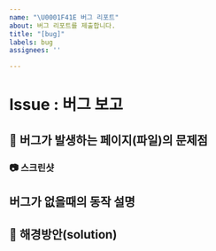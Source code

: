 ```yaml
---
name: "\U0001F41E 버그 리포트"
about: 버그 리포트를 제출합니다.
title: "[bug]"
labels: bug
assignees: ''

---
```


# Issue : 버그 보고

## 🐞 버그가 발생하는 페이지(파일)의 문제점
<!--가능하다면 에러메시지와 몇번째 파일에서 에러가 발생했는지 기술해주세요 (에러코드 복붙해도됨)-->

### 📷 스크린샷
<!-- 가능하다면 스크린샷도 추가해주세요 github issue는 drag and drop을 지원합니다-->

## 버그가 없을때의 동작 설명 
<!--본인이 구현한 기능이 아니라면 생략 가능합니다-->

## 🐯 해경방안(solution)
<!--이 또한 잘 모르겠다면 생략 가능하며 버그를 제보해준다고 생각해 주세요-->
